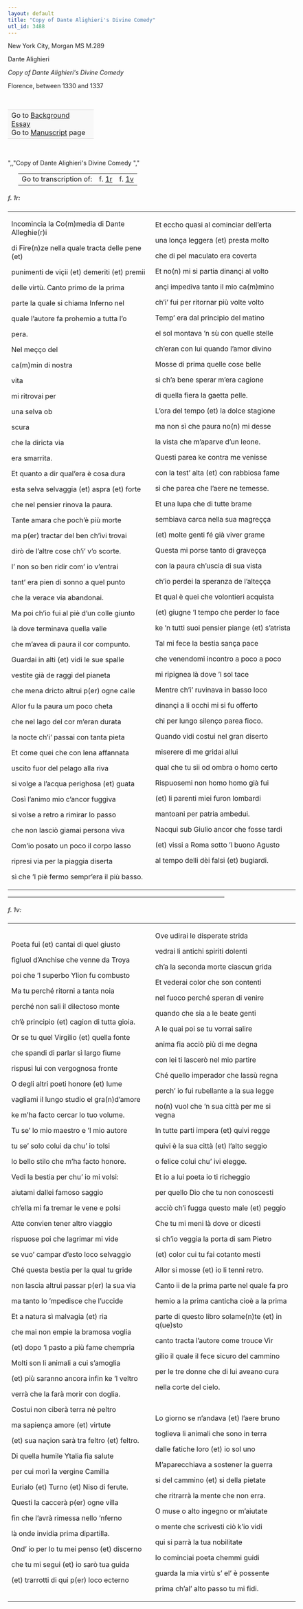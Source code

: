 ```yaml
---
layout: default
title: "Copy of Dante Alighieri's Divine Comedy"
utl_id: 3488
---
```



New York City, Morgan MS M.289


Dante Alighieri


*Copy of Dante Alighieri's Divine Comedy*


Florence, between 1330 and 1337


 

<table border="0.5" cellpadding="1" cellspacing="1" style="width: 200px; background-color:#F8F8F8;"><tbody style="border-color:#ccc"><tr style="border-color:#ccc"><td>Go to <a href="{{ site.baseurl }}/essay/302" target="_blank">Background Essay</a><br />
			Go to <a href="{{ site.baseurl }}/www/record.html?id=302" target="_blank">Manuscript</a> page</td>
</tr></tbody></table>
 

",,"Copy of Dante Alighieri's Divine Comedy
","
<table border="0.5" cellpadding="1" cellspacing="1" style="width: 320px; margin-left: 0.25in;"><tbody><tr style="border-color:#B3B6B7"><td style="text-align:center">Go to transcription of:</td>
<td style="text-align:center">f. <a href="#1">1r</a></td>
<td style="text-align:center">f. <a href="#2">1v</a></td>
</tr></tbody></table>
<h5 id="1" style="color:#555;">f. 1r:</h5>
<table border="0" cellpadding="0" cellspacing="0" style="width: 770px;"><tbody><tr><td style="width:319px;">

Incomincia la Co(m)media di Dante Alleghie(r)i


di Fire(n)ze nella quale tracta delle pene (et)


punimenti de viçii (et) demeriti (et) premii


delle virtù. Canto primo de la prima


parte la quale si chiama Inferno nel


quale l’autore fa prohemio a tutta l’o


pera.


Nel meçço del


ca(m)min di nostra


vita


mi ritrovai per


una selva ob


scura


che la diricta via


era smarrita.


Et quanto a dir qual’era è cosa dura


esta selva selvaggia (et) aspra (et) forte


che nel pensier rinova la paura.


Tante amara che poch’è più morte


ma p(er) tractar del ben ch’ivi trovai


dirò de l’altre cose ch’i’ v’o scorte.


I’ non so ben ridir com’ io v’entrai


tant’ era pien di sonno a quel punto


che la verace via abandonai.


Ma poi ch’io fui al piè d’un colle giunto


là dove terminava quella valle


che m’avea di paura il cor compunto.


Guardai in alti (et) vidi le sue spalle


vestite già de raggi del pianeta


che mena dricto altrui p(er) ogne calle


Allor fu la paura um poco cheta


che nel lago del cor m’eran durata


la nocte ch’i’ passai con tanta pieta


Et come quei che con lena affannata


uscito fuor del pelago alla riva


si volge a l’acqua perighosa (et) guata


Così l’animo mio c’ancor fuggiva


si volse a retro a rimirar lo passo


che non lasciò giamai persona viva


Com’io posato un poco il corpo lasso


ripresi via per la piaggia diserta


sì che ’l piè fermo sempr’era il più basso.

</td>
<td style="width:319px;">

Et eccho quasi al cominciar dell’erta


una lonça leggera (et) presta molto


che di pel maculato era coverta


Et no(n) mi si partia dinançi al volto


ançi impediva tanto il mio ca(m)mino


ch’i’ fui per ritornar più volte volto


Temp’ era dal principio del matino


el sol montava ’n sù con quelle stelle


ch’eran con lui quando l’amor divino


Mosse di prima quelle cose belle


sì ch’a bene sperar m’era cagione


di quella fiera la gaetta pelle.


L’ora del tempo (et) la dolce stagione


ma non sì che paura no(n) mi desse


la vista che m’aparve d’un leone.


Questi parea ke contra me venisse


con la test’ alta (et) con rabbiosa fame


sì che parea che l’aere ne temesse.


Et una lupa che di tutte brame


sembiava carca nella sua magreçça


(et) molte genti fé già viver grame


Questa mi porse tanto di graveçça


con la paura ch’uscia di sua vista


ch’io perdei la speranza de l’alteçça


Et qual è quei che volontieri acquista


(et) giugne ’l tempo che perder lo face


ke ’n tutti suoi pensier piange (et) s’atrista


Tal mi fece la bestia sança pace


che venendomi incontro a poco a poco


mi ripignea là dove ’l sol tace


Mentre ch’i’ ruvinava in basso loco


dinançi a li occhi mi si fu offerto


chi per lungo silenço parea fioco.


Quando vidi costui nel gran diserto


miserere di me gridai allui


qual che tu sii od ombra o homo certo


Rispuosemi non homo homo già fui


(et) li parenti miei furon lombardi


mantoani per patria ambedui.


Nacqui sub Giulio ancor che fosse tardi


(et) vissi a Roma sotto ’l buono Agusto


al tempo delli dèi falsi (et) bugiardi.


 

</td>
</tr></tbody></table>
<hr /><h5 id="2" style="color:#555;">f. 1v:</h5>
<table border="0" cellpadding="0" cellspacing="0" style="width: 770px;"><tbody><tr><td style="width:319px;">

Poeta fui (et) cantai di quel giusto


figluol d’Anchise che venne da Troya


poi che ’l superbo Ylion fu combusto


Ma tu perché ritorni a tanta noia


perché non sali il dilectoso monte


ch’è principio (et) cagion di tutta gioia.


Or se tu quel Virgilio (et) quella fonte


che spandi di parlar sì largo fiume


rispusi lui con vergognosa fronte


O degli altri poeti honore (et) lume


vagliami il lungo studio el gra(n)d’amore


ke m’ha facto cercar lo tuo volume.


Tu se’ lo mio maestro e ’l mio autore


tu se’ solo colui da chu’ io tolsi


lo bello stilo che m’ha facto honore.


Vedi la bestia per chu’ io mi volsi:


aiutami dallei famoso saggio


ch’ella mi fa tremar le vene e polsi


Atte convien tener altro viaggio


rispuose poi che lagrimar mi vide


se vuo’ campar d’esto loco selvaggio


Ché questa bestia per la qual tu gride


non lascia altrui passar p(er) la sua via


ma tanto lo ’mpedisce che l’uccide


Et a natura sì malvagia (et) ria


che mai non empie la bramosa voglia


(et) dopo ’l pasto a più fame chempria


Molti son li animali a cui s’amoglia


(et) più saranno ancora infin ke ’l veltro


verrà che la farà morir con doglia.


Costui non ciberà terra né peltro


ma sapiença amore (et) virtute


(et) sua naçion sarà tra feltro (et) feltro.


Di quella humile Ytalia fia salute


per cui morì la vergine Camilla


Eurialo (et) Turno (et) Niso di ferute.


Questi la caccerà p(er) ogne villa


fin che l’avrà rimessa nello ’nferno


là onde invidia prima dipartilla.


Ond’ io per lo tu mei penso (et) discerno


che tu mi segui (et) io sarò tua guida


(et) trarrotti di qui p(er) loco ecterno

</td>
<td style="width:319px;">

Ove udirai le disperate strida


vedrai li antichi spiriti dolenti


ch’a la seconda morte ciascun grida


Et vederai color che son contenti


nel fuoco perché speran di venire


quando che sia a le beate genti


A le quai poi se tu vorrai salire


anima fia acciò più di me degna


con lei ti lascerò nel mio partire


Ché quello imperador che lassù regna


perch’ io fui rubellante a la sua legge


no(n) vuol che ’n sua città per me si vegna


In tutte parti impera (et) quivi regge


quivi è la sua città (et) l’alto seggio


o felice colui chu’ ivi elegge.


Et io a lui poeta io ti richeggio


per quello Dio che tu non conoscesti


acciò ch’i fugga questo male (et) peggio


Che tu mi meni là dove or dicesti


sì ch’io veggia la porta di sam Pietro


(et) color cui tu fai cotanto mesti


Allor si mosse (et) io li tenni retro.


Canto ii de la prima parte nel quale fa pro


hemio a la prima canticha cioè a la prima


parte di questo libro solame(n)te (et) in q(ue)sto


canto tracta l’autore come trouce Vir


gilio il quale il fece sicuro del cammino


per le tre donne che di lui aveano cura


nella corte del cielo.


 


Lo giorno se n’andava (et) l’aere bruno


toglieva li animali che sono in terra


dalle fatiche loro (et) io sol uno


M’aparecchiava a sostener la guerra


si del cammino (et) si della pietate


che ritrarrà la mente che non erra.


O muse o alto ingegno or m’aiutate


o mente che scrivesti ciò k’io vidi


qui si parrà la tua nobilitate


Io cominciai poeta chemmi guidi


guarda la mia virtù s’ el’ è possente


prima ch’al’ alto passo tu mi fidi.

</td>
</tr></tbody></table>
